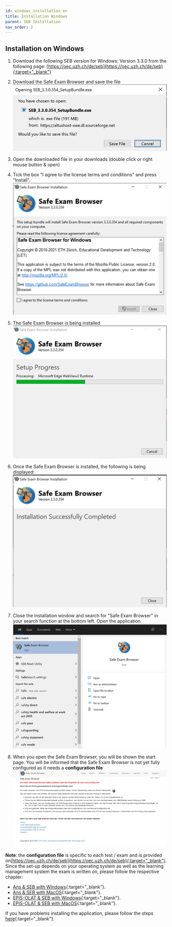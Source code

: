 ```yaml
---
id: windows_installation_en
title: Installation Windows
parent: SEB Installation
nav_order: 2
---
```


## Installation on Windows

1. Download the following SEB version for Windows:
Version 3.3.0 from the following page: [https://oec.uzh.ch/de/seb](https://oec.uzh.ch/de/seb){:target="_blank"}

1. Download the Safe Exam Browser and save the file
[![Windows-Download-2](assets/download-windows-step2.png)](assets/download-windows-step2.png)

1. Open the downloaded file in your downloads (double click or right mouse button & open)

1. Tick the box "I agree to the license terms and conditions" and press "Install".
[![Windows-Download-4](assets/download-windows-step4.png)](assets/download-windows-step4.png)

1. The Safe Exam Browser is being installed
[![Windows-Download-5](assets/download-windows-step5.png)](assets/download-windows-step5.png)

1. Once the Safe Exam Browser is installed, the following is being displayed:
[![Windows-Download-6](assets/download-windows-step6.png)](assets/download-windows-step6.png)

1. Close the installation window and search for "Safe Exam Browser" in your search function at the bottom left. Open the application.
[![Windows-Download-7](assets/download-windows-step7.png)](assets/download-windows-step7.png)

1. When you open the Safe Exam Browser, you will be shown the start page. You will be informed that the Safe Exam Browser is not yet fully configured as it needs a **configuration file**
[![Windows-Download-8](assets/download-windows-step8.png)](assets/download-windows-step8.png)

**Note**: the **configuration file** is specific to each test / exam and is provided on[https://oec.uzh.ch/de/seb](https://oec.uzh.ch/de/seb){:target="_blank"}. Since the set-up depends on your operating system as well as the learning management system the exam is written on, please follow the respective chapter:
* [Ans & SEB with Windows](https://uzh-oec.github.io/seb-en/exam_seb_ans_win_en.html){:target="_blank"}.
* [Ans & SEB with MacOS](https://uzh-oec.github.io/seb-en/exam_seb_ans_mac_en.html){:target="_blank"}.
* [EPIS-OLAT & SEB with Windows](https://uzh-oec.github.io/seb-en/exam_seb_epis_win_en.html){:target="_blank"}.
* [EPIS-OLAT & SEB with MacOS](https://uzh-oec.github.io/seb-en/exam_seb_epis_mac_en.html){:target="_blank"}.

If you have problems installing the application, please follow the steps [here](https://uzh-oec.github.io/seb-en/installation_problems.html){:target="_blank"}.

